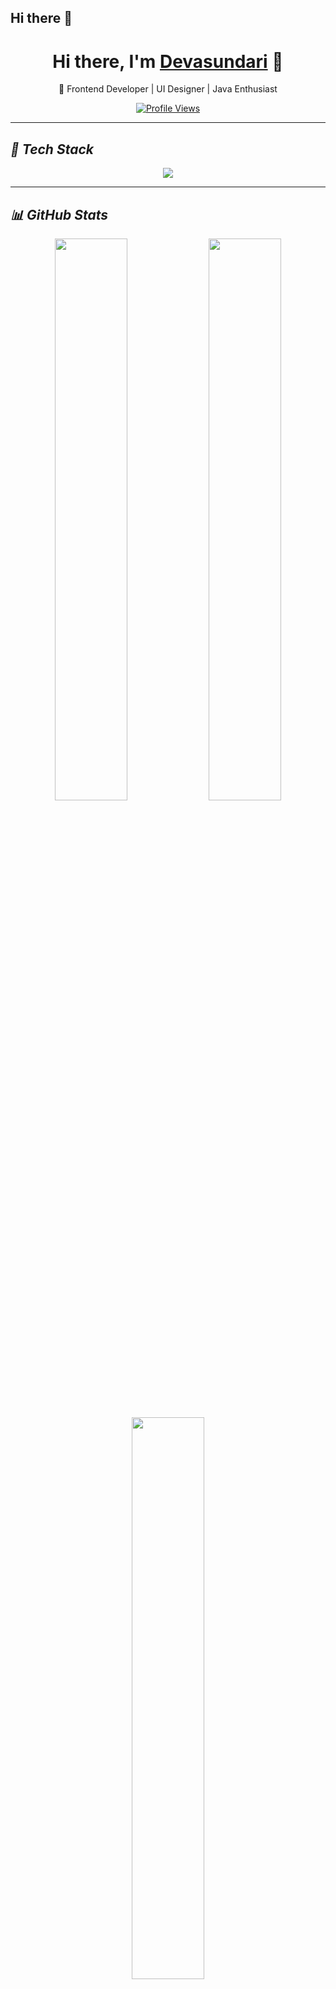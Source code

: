 ## Hi there 👋

<h1 align="center">  
  Hi there, I'm <a href="https://devasundari.vercel.app" target="_blank">Devasundari</a> 👋  
</h1>  

<p align="center">  
  🔹 Frontend Developer | UI Designer | Java Enthusiast  
</p>  

<p align="center">  
  <a href="https://github.com/devasundari"><img src="https://komarev.com/ghpvc/?username=devasundari&label=Profile%20Views&color=blue&style=flat" alt="Profile Views" /></a>  
</p>  

---

## *🚀 Tech Stack*  

<p align="center">  
  <img src="https://skillicons.dev/icons?i=react,js,python,mysql,html,css,git,github" />  
</p>  

---

## *📊 GitHub Stats*  

<p align="center">  
  <img src="https://github-readme-stats.vercel.app/api?username=devasundari&show_icons=true&theme=radical" width="48%" />  
  <img src="https://github-readme-streak-stats.herokuapp.com/?user=devasundari&theme=dark" width="48%" />  
</p>  

<p align="center">  
  <img src="https://github-readme-stats.vercel.app/api/top-langs/?username=devasundari&layout=compact&theme=radical" width="48%" />  
</p>  

---

## *💡 Fun & Interactive Elements*  

<p align="center">  
  <img src="https://github-readme-activity-graph.vercel.app/graph?username=devasundari&theme=react-dark" width="90%" />  
</p>  

### 🏆 GitHub Trophies  
<p align="center">  
  <img src="https://github-profile-trophy.vercel.app/?username=devasundari&theme=darkhub&no-frame=true&row=1" />  
</p>  

---

## *📫 Connect with Me*  

<p align="center">  
  <a href="https://devasundari.vercel.app" target="_blank">  
    <img src="https://img.shields.io/badge/Portfolio-%230A66C2.svg?style=for-the-badge&logo=vercel&logoColor=white" />  
  </a>  
  <a href="mailto:sundarideva245@gmail.com">  
    <img src="https://img.shields.io/badge/Email-%23D14836.svg?style=for-the-badge&logo=gmail&logoColor=white" />  
  </a>  
</p>
